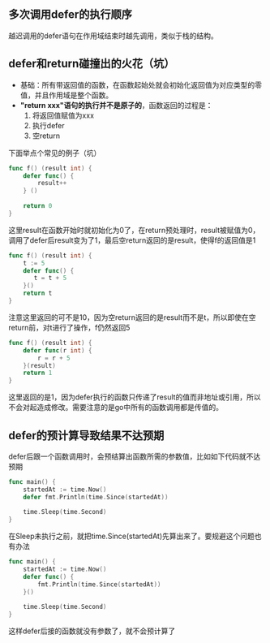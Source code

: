 ## 多次调用defer的执行顺序

越迟调用的defer语句在作用域结束时越先调用，类似于栈的结构。

## defer和return碰撞出的火花（坑）

- 基础：所有带返回值的函数，在函数起始处就会初始化返回值为对应类型的零值，并且作用域是整个函数。
- **"return xxx"语句的执行并不是原子的**，函数返回的过程是：
  1. 将返回值赋值为xxx
  2. 执行defer
  3. 空return

下面举点个常见的例子（坑）

```go
func f() (result int) {
    defer func() {
        result++
    } ()
    
    return 0
}
```

这里result在函数开始时就初始化为0了，在return预处理时，result被赋值为0，调用了defer后result变为了1，最后空return返回的是result，使得f的返回值是1

```go
func f() (result int) {
    t := 5
    defer func() {
       t = t + 5 
    }()
    return t
}
```

注意这里返回的可不是10，因为空return返回的是result而不是t，所以即使在空return前，对t进行了操作，f仍然返回5

```go
func f() (result int) {
	defer func(r int) {
		r = r + 5
	}(result)
	return 1
}
```

这里返回的是1，因为defer执行的函数只传递了result的值而非地址或引用，所以不会对起造成修改。需要注意的是go中所有的函数调用都是传值的。

## defer的预计算导致结果不达预期

defer后跟一个函数调用时，会预结算出函数所需的参数值，比如如下代码就不达预期

```go
func main() {
	startedAt := time.Now()
	defer fmt.Println(time.Since(startedAt))
	
	time.Sleep(time.Second)
}
```

在Sleep未执行之前，就把time.Since(startedAt)先算出来了。要规避这个问题也有办法

```go
func main() {
	startedAt := time.Now()
    defer func() {
        fmt.Println(time.Since(startedAt))
    }()
	
	time.Sleep(time.Second)
}
```

这样defer后接的函数就没有参数了，就不会预计算了